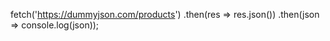 fetch('https://dummyjson.com/products')
  .then(res => res.json())
  .then(json => console.log(json));